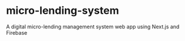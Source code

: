 # micro-lending-system
A digital micro-lending management system web app using Next.js and Firebase

